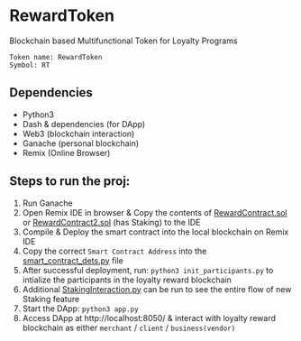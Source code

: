 # RewardToken
Blockchain based Multifunctional Token for Loyalty Programs

```
Token name: RewardToken
Symbol: RT
```

## Dependencies
- Python3
- Dash & dependencies (for DApp)
- Web3 (blockchain interaction)
- Ganache (personal blockchain)
- Remix (Online Browser)


## Steps to run the proj:
1. Run Ganache
2. Open Remix IDE in browser & Copy the contents of [RewardContract.sol](https://github.com/arelekar2/Reward-Token/blob/main/RewardContract.sol) or [RewardContract2.sol](https://github.com/arelekar2/Reward-Token/blob/main/RewardContract2.sol) (has Staking) to the IDE
3. Compile & Deploy the smart contract into the local blockchain on Remix IDE
4. Copy the correct `Smart Contract Address` into the [smart_contract_dets.py](https://github.com/arelekar2/Reward-Token/blob/main/smart_contract_dets.py) file
5. After successful deployment, run: `python3 init_participants.py` to intialize the participants in the loyalty reward blockchain
6. Additional [StakingInteraction.py](https://github.com/arelekar2/Reward-Token/blob/main/StakingInteraction.py) can be run to see the entire flow of new Staking feature
7. Start the DApp: `python3 app.py`
8. Access DApp at http://localhost:8050/ & interact with loyalty reward blockchain as either `merchant` / `client` / `business(vendor)`
